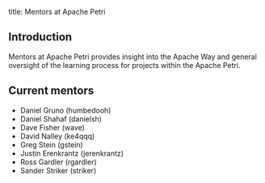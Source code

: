 title: Mentors at Apache Petri
<!-- Licensed under ALv2 -->

## Introduction
Mentors at Apache Petri provides insight into the Apache Way and general oversight of the learning process
for projects within the Apache Petri.

## Current mentors

- Daniel Gruno (humbedooh)
- Daniel Shahaf (danielsh)
- Dave Fisher (wave)
- David Nalley (ke4qqq)
- Greg Stein (gstein)
- Justin Erenkrantz (jerenkrantz)
- Ross Gardler (rgardler)
- Sander Striker (striker)
